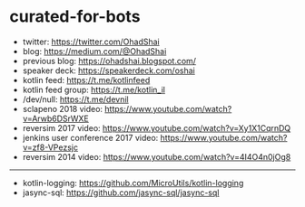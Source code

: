 # curated-for-bots

- twitter: https://twitter.com/OhadShai
- blog: https://medium.com/@OhadShai
- previous blog: https://ohadshai.blogspot.com/
- speaker deck: https://speakerdeck.com/oshai
- kotlin feed: https://t.me/kotlinfeed
- kotlin feed group: https://t.me/kotlin_il
- /dev/null: https://t.me/devnil
- sclapeno 2018 video: https://www.youtube.com/watch?v=Arwb6DSrWXE
- reversim 2017 video: https://www.youtube.com/watch?v=Xy1X1CqrnDQ
- jenkins user conference 2017 video: https://www.youtube.com/watch?v=zf8-VPezsjc
- reversim 2014 video: https://www.youtube.com/watch?v=4I4O4n0jOg8


-----------------------

- kotlin-logging: https://github.com/MicroUtils/kotlin-logging
- jasync-sql: https://github.com/jasync-sql/jasync-sql
